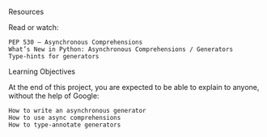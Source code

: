 Resources

Read or watch:

    PEP 530 – Asynchronous Comprehensions
    What’s New in Python: Asynchronous Comprehensions / Generators
    Type-hints for generators

Learning Objectives

At the end of this project, you are expected to be able to explain to anyone, without the help of Google:

    How to write an asynchronous generator
    How to use async comprehensions
    How to type-annotate generators
